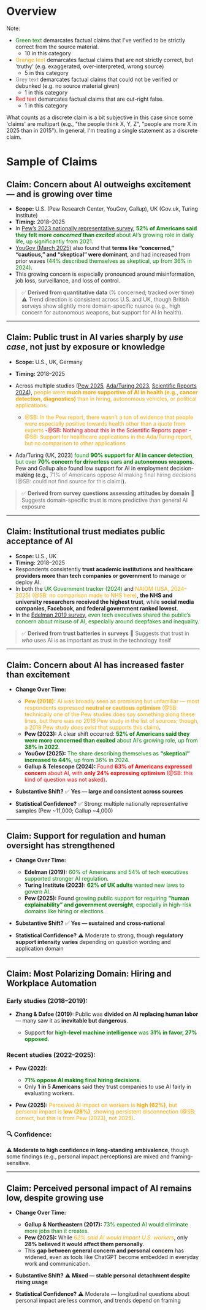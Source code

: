 # Overview

Note: 
* <span style="color:green">Green text</span> demarcates factual claims that I've verified to be strictly correct from the source material.
  - 10 in this category
* <span style="color:orange">Orange text</span> demarcates factual claims that are not strictly correct, but 'truthy' (e.g. exaggerated, over-interpreted, wrong source)
  - 5 in this category
* <span style="color:grey">Grey text</span> demarcates factual claims that could not be verified or debunked (e.g. no source material given)
  - 1 in this category
* <span style="color:red">Red text</span> demarcates factual claims that are out-right false.
  - 1 in this category

What counts as a discrete claim is a bit subjective in this case since some 'claims' are multipart (e.g., "the people think X, Y, Z", "people are more X in 2025 than in 2015"). In general, I'm treating a single statement as a discrete claim.

# Sample of Claims

## Claim: Concern about AI outweighs excitement — and is growing over time

* **Scope:** U.S. (Pew Research Center, YouGov, Gallup), UK (Gov.uk, Turing Institute)
* **Timing:** 2018–2025
* In [Pew’s 2023 nationally representative survey](https://www.pewresearch.org/short-reads/2023/11/21/what-the-data-says-about-americans-views-of-artificial-intelligence/), <span style="color:green">**52% of Americans said they felt more *concerned* than *excited*** about AI’s growing role in daily life, up significantly from 2021.</span>
* [YouGov (March 2025)](https://today.yougov.com/technology/articles/51803-americans-increasingly-skeptical-about-ai-artificial-intelligence-effects-poll) also found that **terms like “concerned,” “cautious,” and “skeptical” were dominant**, and had increased from prior waves <span style="color:green">(44% described themselves as skeptical, up from 36% in 2024)</span>.
* This growing concern is especially pronounced around misinformation, job loss, surveillance, and loss of control.

> ✅ **Derived from quantitative data** (% concerned; tracked over time)
> ⚠️ Trend direction is consistent across U.S. and UK, though British surveys show slightly more domain-specific nuance (e.g., high concern for autonomous weapons, but support for AI in health).

---

## Claim: Public trust in AI varies sharply by *use case*, not just by exposure or knowledge

* **Scope:** U.S., UK, Germany
* **Timing:** 2018–2025
* Across multiple studies ([Pew 2025](https://www.pewresearch.org/wp-content/uploads/sites/20/2025/04/pi_2025.04.03_us-public-and-ai-experts_report.pdf), [Ada/Turing 2023]((https://www.turing.ac.uk/sites/default/files/2023-06/how_do_people_feel_about_ai_-_ada_turing.pdf)), [Scientific Reports 2024]((https://www.nature.com/articles/s41598-024-53335-2))), <span style="color:orange">people were **much more supportive of AI in health (e.g., cancer detection, diagnostics)** than in hiring, autonomous vehicles, or political applications</span>.
  - <span style="color:orange">@SB: In the Pew report, there wasn't a ton of evidence that people were especially positive towards health other than a quote from experts</span>
  -<span style="color:red">@SB: Nothing about this in the Scientific Reports paper</span>
  -<span style="color:orange">@SB: Support for healthcare applications in the Ada/Turing report, but no comparison to other applications</span>

* Ada/Turing (UK, 2023) <span style="color:green">found **90% support for AI in cancer detection**, but over **70% concern for driverless cars and autonomous weapons**</span>. Pew and Gallup also found low support for AI in employment decision-making (e.g., <span style="color:grey">71% of Americans oppose AI making final hiring decisions (@SB: could not find source for this claim)</span>).

> ✅ **Derived from survey questions assessing attitudes by domain**
> 🧠 Suggests domain-specific trust is more predictive than general AI exposure

---

## Claim: Institutional trust mediates public acceptance of AI

* **Scope:** U.S., UK
* **Timing:** 2018–2025
* Respondents consistently **trust academic institutions and healthcare providers more than tech companies or government** to manage or deploy AI.
* In both the <span style="color:green">UK Government tracker (2024)</span> and <span style="color:orange">NAIOM (USA, 2024–2025) (@SB: no comparison made to NHS here)</span>, **the NHS and university researchers received the highest trust**, while **social media companies, Facebook, and federal government ranked lowest**.
* In the [Edelman 2019 survey](https://www.edelman.com/sites/g/files/aatuss191/files/2019-03/2019_Edelman_AI_Survey_Whitepaper.pdf), <span style="color:green">even tech executives shared the public’s concern about misuse of AI, especially around deepfakes and inequality</span>.

> ✅ **Derived from trust batteries in surveys**
> 🧠 Suggests that trust in *who* uses AI is as important as trust in the technology itself

---

## Claim: Concern about AI has increased faster than excitement

* **Change Over Time:**

  * <span style="color:orange">**Pew (2018):** AI was broadly seen as promising but unfamiliar — most respondents expressed **neutral or cautious optimism** (@SB: technically one of the Pew studies does say something along these lines, but there was no 2018 Pew study in the list of sources; though, a 2018 Pew study *does exist* that supports this claim)</span>.
  * **Pew (2023):** A clear shift occurred: <span style="color:green">**52% of Americans said they were more concerned than excited** about AI’s growing role, up from **38% in 2022**.</span>
  * **YouGov (2025):** <span style="color:green">The share describing themselves as **“skeptical” increased to 44%**, up from 36% in 2024.</span>
  * **Gallup & Telescope (2024):** <span style="color:red">Found **63% of Americans expressed concern** about AI, with **only 24% expressing optimism** (@SB: this kind of question was not asked)</span>.

* **Substantive Shift?** ✅ **Yes — large and consistent across sources**

* **Statistical Confidence?** ✅ Strong: multiple nationally representative samples (Pew \~11,000; Gallup \~4,000)

---

## Claim: Support for regulation and human oversight has strengthened

* **Change Over Time:**

  * **Edelman (2019):** <span style="color:green">60% of Americans and 54% of tech executives supported stronger AI regulation</span>.
  * **Turing Institute (2023):** <span style="color:green">**62% of UK adults** wanted new laws to govern AI</span>.
  * **Pew (2025):** Found <span style="color:green">growing public support for requiring **“human explainability” and government oversight**, especially in high-risk domains like hiring or elections</span>.

* **Substantive Shift?** ✅ **Yes — sustained and cross-national**

* **Statistical Confidence?** ⚠️ Moderate to strong, though **regulatory support intensity varies** depending on question wording and application domain

---


## Claim: Most Polarizing Domain: Hiring and Workplace Automation

### Early studies (2018–2019):

* **Zhang & Dafoe (2019):** Public was **divided on AI replacing human labor** — many saw it as **inevitable but dangerous**.

  * Support for <span style="color:green">**high-level machine intelligence** was **31% in favor, 27% opposed**</span>.

### Recent studies (2022–2025):

* **Pew (2022):**

  * <span style="color:green">**71% oppose AI making final hiring decisions**</span>.
  * Only **1 in 5 Americans** said they trust companies to use AI fairly in evaluating workers.
* **Pew (2025):** <span style="color:orange">Perceived AI impact on workers is **high (62%)**, but personal impact is **low (28%)**, showing persistent disconnection (@SB: correct, but this is from Pew (2023), not 2025)</span>.

### 🔍 Confidence:

⚠️ **Moderate to high confidence in long-standing ambivalence**, though some findings (e.g., personal impact perceptions) are mixed and framing-sensitive.

---

## Claim: Perceived personal impact of AI remains low, despite growing use

* **Change Over Time:**

  * **Gallup & Northeastern (2017):** <span style="color:green">73% expected AI would eliminate more jobs than it creates</span>.
  * **Pew (2025):** While *<span style="color:orange">*62% said AI would impact U.S. workers**, only **28% believed it would affect them personally**</span>.
  * This **gap between general concern and personal concern** has widened, even as tools like ChatGPT become embedded in everyday work and communication.

* **Substantive Shift?** ⚠️ **Mixed — stable personal detachment despite rising usage**

* **Statistical Confidence?** ⚠️ Moderate — longitudinal questions about personal impact are less common, and trends depend on framing
